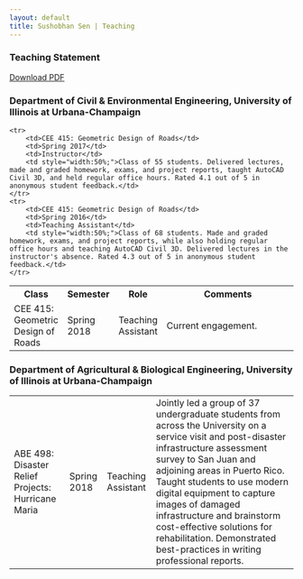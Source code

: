 ```yaml
---
layout: default
title: Sushobhan Sen | Teaching
---
```


<div class="container">
	<div class="row">
		<div class="col-md-3 banner-custom">
			<h3 class="banner-title">Teaching Statement</h3>
			<a href="https://github.com/sushobhansen/Statements/blob/master/Teaching-Statement/sushobhan-sen-teaching-statement.pdf" target="_blank" class="banner-button"><i class="fa fa-cloud-download" aria-hidden="true"></i> Download PDF</a>
		</div><!--card-block-->
	</div><!--row-->
</div><!--container-->

### Department of Civil & Environmental Engineering, University of Illinois at Urbana-Champaign
<table class="table table-striped table-hover">
	<tr>
		<th>Class</th>
		<th>Semester</th>
		<th>Role</th>
		<th>Comments</th>
	</tr>
	<tr>
		<td>CEE 415: Geometric Design of Roads</td>
		<td>Spring 2018</td>
		<td>Teaching Assistant</td>
		<td style="width:50%;">Current engagement.</td>
	</tr>
	
	<tr>
		<td>CEE 415: Geometric Design of Roads</td>
		<td>Spring 2017</td>
		<td>Instructor</td>
		<td style="width:50%;">Class of 55 students. Delivered lectures, made and graded homework, exams, and project reports, taught AutoCAD Civil 3D, and held regular office hours. Rated 4.1 out of 5 in anonymous student feedback.</td>
	</tr>
	<tr>
		<td>CEE 415: Geometric Design of Roads</td>
		<td>Spring 2016</td>
		<td>Teaching Assistant</td>
		<td style="width:50%;">Class of 68 students. Made and graded homework, exams, and project reports, while also holding regular office hours and teaching AutoCAD Civil 3D. Delivered lectures in the instructor's absence. Rated 4.3 out of 5 in anonymous student feedback.</td>
	</tr>
</table>

### Department of Agricultural & Biological Engineering, University of Illinois at Urbana-Champaign
<table class="table table-striped table-hover">
	<tr>
		<td>ABE 498: Disaster Relief Projects: Hurricane Maria</td>
		<td>Spring 2018</td>
		<td>Teaching Assistant</td>
		<td style="width:50%;">Jointly led a group of 37 undergraduate students from across the University on a service visit and post-disaster infrastructure assessment survey to San Juan and adjoining areas in Puerto Rico. Taught students to use modern digital equipment to capture images of damaged infrastructure and brainstorm cost-effective solutions for rehabilitation. Demonstrated best-practices in writing professional reports.</td>
	</tr>
</table>
